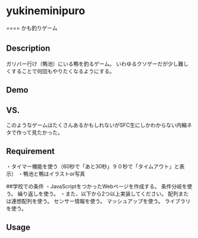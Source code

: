 # yukineminipuro
====
かも釣りゲーム

## Description　
ガリバー行け（鴨池）にいる鴨を釣るゲーム。
いわゆるクソゲーだが少し難しくすることで何回もやりたくなるようにする。


## Demo


## VS.
このようなゲームはたくさんあるかもしれないがSFC生にしかわからない内輪ネタで作って見たかった。
## Requirement
・タイマー機能を使う（60秒で「あと30秒」９０秒で「タイムアウト」と表示）
・鴨池と鴨はイラストor写真


##学校での条件
・JavaScriptをつかったWebページを作成する。
条件分岐を使う。
繰り返しを使う。
・また、以下から2つ以上実装してください。
配列または連想配列を使う。
センサー情報を使う。
マッシュアップを使う。
ライブラリを使う。



## Usage



